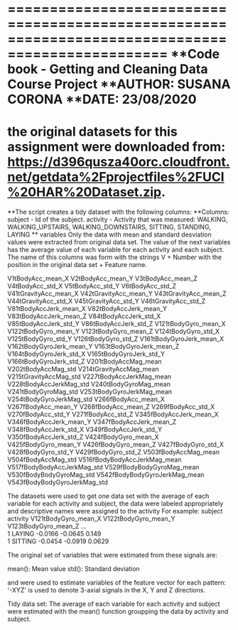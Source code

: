 =================================================================================================
**Code book - Getting and Cleaning Data Course Project
**AUTHOR: SUSANA CORONA
**DATE: 23/08/2020 
=================================================================================================
the original datasets for this assignment were downloaded from: 
https://d396qusza40orc.cloudfront.net/getdata%2Fprojectfiles%2FUCI%20HAR%20Dataset.zip. 
=================================================================================================
**The script creates a tidy dataset with the following columns:
**Columns:
subject - Id of the subject. 
activity - Activity that was measured: WALKING, WALKING_UPSTAIRS, WALKING_DOWNSTAIRS, SITTING, STANDING, LAYING
** variables
Only the data with mean and standard desviation values were extracted from original data set.
The value of the next variables has the average value of each variable for each activity and each subject.
The name of this columns was form with the strings V + Number with the position in the original data set + Feature name.


V1tBodyAcc_mean_X
V2tBodyAcc_mean_Y
V3tBodyAcc_mean_Z
V4tBodyAcc_std_X
V5tBodyAcc_std_Y
V6tBodyAcc_std_Z
V41tGravityAcc_mean_X
V42tGravityAcc_mean_Y
V43tGravityAcc_mean_Z
V44tGravityAcc_std_X
V45tGravityAcc_std_Y
V46tGravityAcc_std_Z
V81tBodyAccJerk_mean_X
V82tBodyAccJerk_mean_Y
V83tBodyAccJerk_mean_Z
V84tBodyAccJerk_std_X
V85tBodyAccJerk_std_Y
V86tBodyAccJerk_std_Z
V121tBodyGyro_mean_X
V122tBodyGyro_mean_Y
V123tBodyGyro_mean_Z
V124tBodyGyro_std_X
V125tBodyGyro_std_Y
V126tBodyGyro_std_Z
V161tBodyGyroJerk_mean_X
V162tBodyGyroJerk_mean_Y
V163tBodyGyroJerk_mean_Z
V164tBodyGyroJerk_std_X
V165tBodyGyroJerk_std_Y
V166tBodyGyroJerk_std_Z
V201tBodyAccMag_mean
V202tBodyAccMag_std
V214tGravityAccMag_mean
V215tGravityAccMag_std
V227tBodyAccJerkMag_mean
V228tBodyAccJerkMag_std
V240tBodyGyroMag_mean
V241tBodyGyroMag_std
V253tBodyGyroJerkMag_mean
V254tBodyGyroJerkMag_std
V266fBodyAcc_mean_X
V267fBodyAcc_mean_Y
V268fBodyAcc_mean_Z
V269fBodyAcc_std_X
V270fBodyAcc_std_Y
V271fBodyAcc_std_Z
V345fBodyAccJerk_mean_X
V346fBodyAccJerk_mean_Y
V347fBodyAccJerk_mean_Z
V348fBodyAccJerk_std_X
V349fBodyAccJerk_std_Y
V350fBodyAccJerk_std_Z
V424fBodyGyro_mean_X
V425fBodyGyro_mean_Y
V426fBodyGyro_mean_Z
V427fBodyGyro_std_X
V428fBodyGyro_std_Y
V429fBodyGyro_std_Z
V503fBodyAccMag_mean
V504fBodyAccMag_std
V516fBodyBodyAccJerkMag_mean
V517fBodyBodyAccJerkMag_std
V529fBodyBodyGyroMag_mean
V530fBodyBodyGyroMag_std
V542fBodyBodyGyroJerkMag_mean
V543fBodyBodyGyroJerkMag_std



The datasets were used to get one data set with the average of each variable for each activity and subject,
the data were labeled appropriately and descriptive names were assigned to the activity
For example:
   subject activity V121tBodyGyro_mean_X V122tBodyGyro_mean_Y V123tBodyGyro_mean_Z ...
     <int> <chr>               <dbl>            <dbl>            <dbl>            
        1 LAYING            -0.0166          -0.0645           0.149            
        1 SITTING           -0.0454          -0.0919           0.0629


The original set of variables that were estimated from these signals are: 

mean(): Mean value
std(): Standard deviation

and were used to estimate variables of the feature vector for each pattern:  
'-XYZ' is used to denote 3-axial signals in the X, Y and Z directions.

Tidy data set:
The average of each variable for each activity and subject were estimated with the mean() function
groupping the data by activity and subject.

